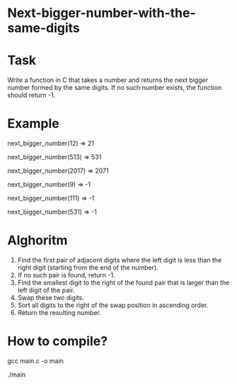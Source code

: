 # Next-bigger-number-with-the-same-digits

# Task

Write a function in C that takes a number and returns the next bigger number formed by the same digits. If no such number exists, the function should return -1.

# Example

next_bigger_number(12) => 21

next_bigger_number(513) => 531

next_bigger_number(2017) => 2071


next_bigger_number(9) => -1

next_bigger_number(111) => -1

next_bigger_number(531) => -1


# Alghoritm

1. Find the first pair of adjacent digits where the left digit is less than the right digit (starting from the end of the number).
2. If no such pair is found, return -1.
3. Find the smallest digit to the right of the found pair that is larger than the left digit of the pair.
4. Swap these two digits.
5. Sort all digits to the right of the swap position in ascending order.
6. Return the resulting number.

# How to compile?

gcc main.c -o main

./main
